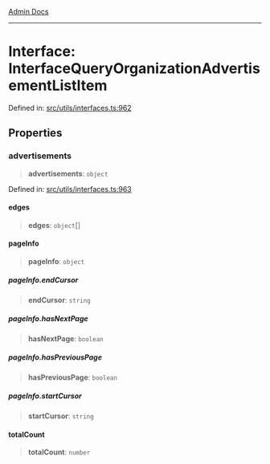 [Admin Docs](/)

***

# Interface: InterfaceQueryOrganizationAdvertisementListItem

Defined in: [src/utils/interfaces.ts:962](https://github.com/PalisadoesFoundation/talawa-admin/blob/main/src/utils/interfaces.ts#L962)

## Properties

### advertisements

> **advertisements**: `object`

Defined in: [src/utils/interfaces.ts:963](https://github.com/PalisadoesFoundation/talawa-admin/blob/main/src/utils/interfaces.ts#L963)

#### edges

> **edges**: `object`[]

#### pageInfo

> **pageInfo**: `object`

##### pageInfo.endCursor

> **endCursor**: `string`

##### pageInfo.hasNextPage

> **hasNextPage**: `boolean`

##### pageInfo.hasPreviousPage

> **hasPreviousPage**: `boolean`

##### pageInfo.startCursor

> **startCursor**: `string`

#### totalCount

> **totalCount**: `number`
